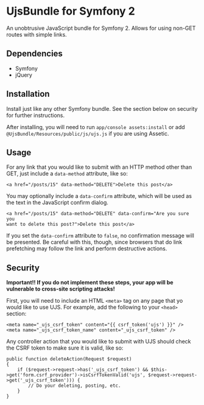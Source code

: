 UjsBundle for Symfony 2
=======================

An unobtrusive JavaScript bundle for Symfony 2. Allows for using non-GET routes with simple links.

Dependencies
------------

* Symfony
* jQuery

Installation
------------

Install just like any other Symfony bundle. See the section below on security
for further instructions.

After installing, you will need to run `app/console assets:install` or add
`@UjsBundle/Resources/public/js/ujs.js` if you are using Assetic.

Usage
-----

For any link that you would like to submit with an HTTP method other than GET,
just include a `data-method` attribute, like so:

    <a href="/posts/15" data-method="DELETE">Delete this post</a>

You may optionally include a `data-confirm` attribute, which will be used as
the text in the JavaScript confirm dialog.

    <a href="/posts/15" data-method="DELETE" data-confirm="Are you sure you
    want to delete this post?">Delete this post</a>

If you set the `data-confirm` attribute to `false`, no confirmation message
will be presented. Be careful with this, though, since browsers that do link
prefetching may follow the link and perform destructive actions.

Security
--------

**Important!! If you do not implement these steps, your app will be vulnerable
to cross-site scripting attacks!**

First, you will need to include an HTML `<meta>` tag on any page that yo would
like to use UJS. For example, add the following to your `<head>` section:

    <meta name="_ujs_csrf_token" content="{{ csrf_token('ujs') }}" />
    <meta name="_ujs_csrf_token_name" content="_ujs_csrf_token" />

Any controller action that you would like to submit with UJS should check the CSRF token to make sure it is valid, like so:

    public function deleteAction(Request $request)
    {
        if ($request->request->has('_ujs_csrf_token') && $this->get('form.csrf_provider')->isCsrfTokenValid('ujs', $request->request->get('_ujs_csrf_token'))) {
            // Do your deleting, posting, etc.
        }
    }
